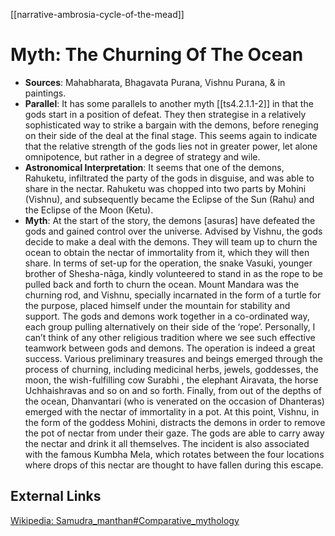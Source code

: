 [[narrative-ambrosia-cycle-of-the-mead]]

# Myth: The Churning Of The Ocean

- **Sources**: Mahabharata, Bhagavata Purana, Vishnu Purana, & in paintings.
- **Parallel**: It has some parallels to another myth [[ts4.2.1.1-2]] in that the gods start in a position of defeat. They then strategise in a relatively sophisticated way to strike a bargain with the demons, before reneging on their side of the deal at the final stage. This seems again to indicate that the relative strength of the gods lies not in greater power, let alone omnipotence, but rather in a degree of strategy and wile.
- **Astronomical Interpretation**: It seems that one of the demons, Rahuketu, infiltrated the party of the gods in disguise, and was able to share in the nectar. Rahuketu was chopped into two parts by Mohini (Vishnu), and subsequently became the Eclipse of the Sun (Rahu) and the Eclipse of the Moon (Ketu).
- **Myth**: At the start of the story, the demons [asuras] have defeated the gods and gained control over the universe. Advised by Vishnu, the gods decide to make a deal with the demons. They will team up to churn the ocean to obtain the nectar of immortality from it, which they will then share. In terms of set-up for the operation, the snake Vasuki, younger brother of Shesha-nāga, kindly volunteered to stand in as the rope to be pulled back and forth to churn the ocean. Mount Mandara was the churning rod, and Vishnu, specially incarnated in the form of a turtle for the purpose, placed himself under the mountain for stability and support. The gods and demons work together in a co-ordinated way, each group pulling alternatively on their side of the ‘rope’. Personally, I can’t think of any other religious tradition where we see such effective teamwork between gods and demons. The operation is indeed a great success. Various preliminary treasures and beings emerged through the process of churning, including medicinal herbs, jewels, goddesses, the moon, the wish-fulfilling cow Surabhi , the elephant Airavata, the horse Uchhaishravas and so on and so forth. Finally, from out of the depths of the ocean, Dhanvantari (who is venerated on the occasion of Dhanteras) emerged with the nectar of immortality in a pot. At this point, Vishnu, in the form of the goddess Mohini, distracts the demons in order to remove the pot of nectar from under their gaze. The gods are able to carry away the nectar and drink it all themselves. The incident is also associated with the famous Kumbha Mela, which rotates between the four locations where drops of this nectar are thought to have fallen during this escape.


## External Links
[Wikipedia: Samudra_manthan#Comparative_mythology](https://en.wikipedia.org/wiki/Samudra_manthan#Comparative_mythology)